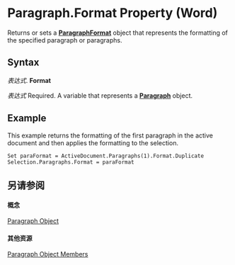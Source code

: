 
# Paragraph.Format Property (Word)

Returns or sets a  **[ParagraphFormat](712d754a-dc92-f1a3-531d-dfae74a42c23.md)** object that represents the formatting of the specified paragraph or paragraphs.


## Syntax

 _表达式_. **Format**

 _表达式_ Required. A variable that represents a **[Paragraph](0a704079-a082-4ab1-841b-fc0d49dd26d4.md)** object.


## Example

This example returns the formatting of the first paragraph in the active document and then applies the formatting to the selection.


```
Set paraFormat = ActiveDocument.Paragraphs(1).Format.Duplicate 
Selection.Paragraphs.Format = paraFormat
```


## 另请参阅


#### 概念


[Paragraph Object](0a704079-a082-4ab1-841b-fc0d49dd26d4.md)
#### 其他资源


[Paragraph Object Members](http://msdn.microsoft.com/library/e1fc5b91-e908-580e-ab72-898648a5c0c3%28Office.15%29.aspx)